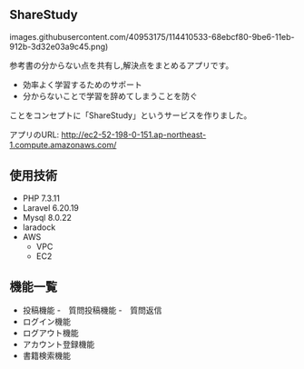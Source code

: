 ##  ShareStudy
images.githubusercontent.com/40953175/114410533-68ebcf80-9be6-11eb-912b-3d32e03a9c45.png)


参考書の分からない点を共有し,解決点をまとめるアプリです。



- 効率よく学習するためのサポート
- 分からないことで学習を辞めてしまうことを防ぐ

ことをコンセプトに「ShareStudy」というサービスを作りました。

アプリのURL: http://ec2-52-198-0-151.ap-northeast-1.compute.amazonaws.com/



## 使用技術

- PHP 7.3.11 
- Laravel 6.20.19
- Mysql 8.0.22
- laradock
- AWS
  - VPC
  - EC2

## 機能一覧
- 投稿機能
 -　質問投稿機能
 -　質問返信
- ログイン機能
- ログアウト機能
- アカウント登録機能
- 書籍検索機能
